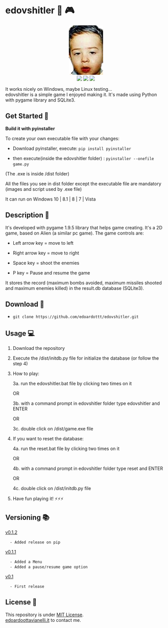 # edovshitler 👾 🎮

<p align="center">
  <img src="https://github.com/edoardottt/edovshitler/blob/master/edo.png">
  <br>
  <img src="https://img.shields.io/badge/python-3.6-blue.svg"/>
  <a href="https://www.codacy.com/manual/edoardottt/edovshitler?utm_source=github.com&amp;utm_medium=referral&amp;utm_content=edoardottt/edovshitler&amp;utm_campaign=Badge_Grade"><img src="https://api.codacy.com/project/badge/Grade/c31d18b0dbfb42d992390aa0b987bd6b"/></a>
  <img src="https://github.com/edoardottt/images/blob/main/scilla/win10.svg"/>
</p>

It works nicely on Windows, maybe Linux testing...  
edovshitler is a simple game I enjoyed making it. It's made using Python with pygame library and SQLite3.

Get Started :mega:
---------

 **Build it with pyinstaller**

To create your own executable file with your changes:

- Download pyinstaller, execute: `pip install pyinstaller`

- then execute(inside the edovshitler folder) : `pyinstaller --onefile game.py`

(The .exe is inside /dist folder)

All the files you see in dist folder except the executable file are mandatory (images and script used by .exe file)

It can run on Windows 10 | 8.1 | 8 | 7 | Vista


Description :mega:
---------

It's developed with pygame 1.9.5 library that helps game creating. It's a 2D game, based on Alien (a similar pc game). The game controls are:

- Left arrow key = move to left
      
- Right arrow key = move to right
      
- Space key = shoot the enemies
      
- P key = Pause and resume the game
      
It stores the record (maximum bombs avoided, maximum missiles shooted and maximum enemies killed) in the result.db database (SQLite3). 


Download :satellite:
----------

- `git clone https://github.com/edoardottt/edovshitler.git`

Usage :computer:
---------

1. Download the repository

2. Execute the /dist/initdb.py file for initialize the database (or follow the step 4)

3. How to play: 

      3a. run the edovshitler.bat file by clicking two times on it
      
      OR
      
      3b. with a command prompt in edovshitler folder type edovshitler and ENTER
            
      OR
      
      3c. double click on /dist/game.exe file
      
4. If you want to reset the database:

      4a. run the reset.bat file by clicking two times on it
      
      OR
      
      4b. with a command prompt in edovshitler folder type reset and ENTER
      
      OR
      
      4c. double click on /dist/initdb.py file
      
5. Have fun playing it!
:zap::zap::zap:


Versioning :books:
---------

[v0.1.2](https://github.com/edoardottt/edovshitler/releases/tag/v0.1.2)

      - Added release on pip

[v0.1.1](https://github.com/edoardottt/edovshitler/releases/tag/v0.1.1)

      - Added a Menu
      - Added a pause/resume game option

[v0.1](https://github.com/edoardottt/edovshitler/releases/tag/v0.1)
      
      - First release


License 📝
-------

This repository is under [MIT License](https://github.com/edoardottt/edovshitler/blob/master/LICENSE).  
[edoardoottavianelli.it](https://www.edoardoottavianelli.it) to contact me.
